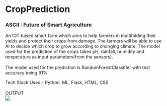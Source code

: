 # CropPrediction
###  **ASCII : Future of Smart Agriculture**
An IOT based smart farm which aims to help farmers in multifolding their yields and protect their crops from damage.
The farmers will be able to use AI to decide which crop to grow according to changing climate. 
The model used for the prediction of the crops takes pH, rainfall, humidity and temperature as input parameters(from the sensors).
<br/><br/> The model used for the prediction is RandomForestClassifier with test accuracy being 91%

Tech Stack Used - Python, ML, Flask, HTML, CSS
<br/> <br/> OUTPUT <br/><img src = "https://github.com/LukeSkywalkrr/CropPredictionSIH/blob/master/ScreenShot/2.png">
